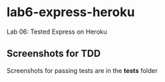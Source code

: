 # lab6-express-heroku
Lab 06: Tested Express on Heroku 

## Screenshots for TDD
Screenshots for passing tests are in the __tests__ folder
